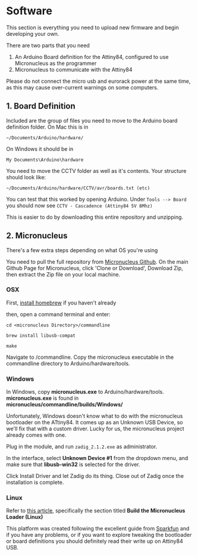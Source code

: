 # Software

This section is everything you need to upload new firmware and begin developing your own.

There are two parts that you need

1. An Arduino Board definition for the Attiny84, configured to use Micronucleus as the programmer
2. Micronucleus to communicate with the Attiny84

Please do not connect the micro usb and eurorack power at the same time, as this may cause over-current warnings on some computers.

## 1. Board Definition

Included are the group of files you need to move to the Arduino board definition folder. On Mac this is in

```~/Documents/Arduino/hardware/```

On Windows it should be in

```My Documents\Arduino\hardware```

You need to move the CCTV folder as well as it's contents. Your structure should look like:

```~/Documents/Arduino/hardware/CCTV/avr/boards.txt (etc)```

You can test that this worked by opening Arduino. Under `Tools --> Board` you should now see `CCTV - Cascadence (Attiny84 5V 8Mhz)`

This is easier to do by downloading this entire repository and unzipping.

## 2. Micronucleus

There's a few extra steps depending on what OS you're using

You need to pull the full repository from [Micronucleus Github](https://github.com/micronucleus/micronucleus). On the main Github Page for Micronucleus, click 'Clone or Download', Download Zip, then extract the Zip file on your local machine.

### OSX

First, [install homebrew](https://brew.sh/) if you haven't already

then, open a command terminal and enter:

`cd <micronucleus Directory>/commandline`

`brew install libusb-compat`

`make`

Navigate to /commandline. Copy the micronucleus executable in the commandline directory to Arduino/hardware/tools.

### Windows

 In Windows, copy  **micronucleus.exe** to Arduino/hardware/tools. **micronucleus.exe** is found in **micronucleus/commandline/builds/Windows/**
 
 Unfortunately, Windows doesn't know what to do with the micronucleus bootloader on the ATtiny84. It comes up as an Unknown USB Device, so we'll fix that with a custom driver. Lucky for us, the micronucleus project already comes with one.

 Plug in the module, and run `zadig_2.1.2.exe` as administrator.
 
 In the interface, select **Unknown Device #1** from the dropdown menu, and make sure that **libusb-win32** is selected for the driver.

 Click Install Driver and let Zadig do its thing. Close out of Zadig once the installation is complete.
 
 ### Linux
 
 Refer to [this article](https://learn.sparkfun.com/tutorials/how-to-install-an-attiny-bootloader-with-virtual-usb/all), specifically the section titled **Build the Micronucleus Loader (Linux)**
 
 
This platform was created following the excellent guide from [Sparkfun](https://learn.sparkfun.com/tutorials/how-to-install-an-attiny-bootloader-with-virtual-usb/all) and if you have any problems, or if you want to explore tweaking the bootloader or board definitions you should definitely read their write up on Attiny84 USB.
